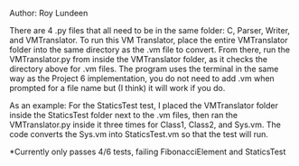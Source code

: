 Author: Roy Lundeen

There are 4 .py files that all need to be in the same folder: C, Parser, Writer, and VMTranslator. To run this VM Translator, place the entire VMTranslator folder into the same directory as the .vm file to convert. From there, run the VMTranslator.py from inside the VMTranslator folder, as it checks the directory above for .vm files. The program uses the terminal in the same way as the Project 6 implementation, you do not need to add .vm when prompted for a file name but (I think) it will work if you do.

As an example: For the StaticsTest test, I placed the VMTranslator folder inside the StaticsTest folder next to the .vm files, then ran the VMTranslator.py inside it three times for Class1, Class2, and Sys.vm. The code converts the Sys.vm into StaticsTest.vm so that the test will run.

*Currently only passes 4/6 tests, failing FibonacciElement and StaticsTest
